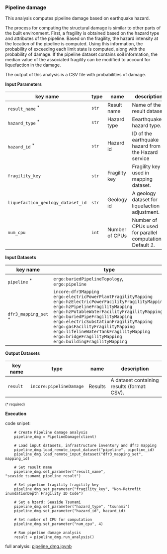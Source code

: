 ### Pipeline damage

This analysis computes pipeline damage based on earthquake hazard.

The process for computing the structural damage is similar to other parts of the built environment. First, a fragility
is obtained based on the hazard type and attributes of the pipeline. Based on the fragility, the hazard intensity at the 
location of the pipeline is computed. Using this information, the probability of exceeding each limit state is computed, 
along with the probability of damage. If the pipeline dataset contains soil information, the median value of the associated 
fragility can be modified to account for liquefaction in the damage. 

The output of this analysis is a CSV file with probabilities of damage.

**Input Parameters**

key name | type | name | description
--- | --- | --- | ---
`result_name` <sup>*</sup> | `str` | Result name | Name of the result dataset.
`hazard_type` <sup>*</sup> | `str` | Hazard type | Eearthquake hazard type.
`hazard_id` <sup>*</sup> | `str` | Hazard id | ID of the earthquake hazard from the Hazard service
`fragility_key` | `str` | Fragility key | Fragility key used in mapping dataset.
`liquefaction_geology_dataset_id` | `str` | Geology id | A geology dataset for liquefaction adjustment.
`num_cpu` | `int` | Number of CPUs | Number of CPUs used for parallel computations. <br>Default *1*.

**Input Datasets** 

key name | type | name | description
--- | --- | --- | ---
`pipeline` <sup>*</sup> | `ergo:buriedPipelineTopology`, <br>`ergo:pipeline` | Pipeline  dataset | A pipeline dataset.
`dfr3_mapping_set` <sup>*</sup> | `incore:dfr3Mapping`<br>`ergo:electricPowerPlantFragilityMapping`<br>`ergo:hzElectricPowerFacilityFragilityMapping`<br>`ergo:hzPipelineFragilityMapping`<br>`ergo:hzPotableWaterFacilityFragilityMapping`<br>`ergo:buriedPipeFragilityMapping`<br>`ergo:electricSubstationFragilityMapping`<br>`ergo:gasFacilityFragilityMapping`<br>`ergo:lifelineWaterTankFragilityMapping`<br>`ergo:bridgeFragilityMapping`<br>`ergo:buildingFragilityMapping` | DFR3 Curve mapping dataset | ID of the mapping dataset from the DFR3 service.

**Output Datasets**

key name | type | name | description
--- | --- | --- | ---
`result` | `incore:pipelineDamage` | Results | A dataset containing results (format: CSV).

<small>(* required)</small>

**Execution**

code snipet:

```
    # Create Pipeline damage analysis
    pipeline_dmg = PipelineDamage(client)

    # Load input datasets, infrastructure inventory and dfr3 mapping
    pipeline_dmg.load_remote_input_dataset("pipeline", pipeline_id)
    pipeline_dmg.load_remote_input_dataset("dfr3_mapping_set", mapping_id)

    # Set result name
    pipeline_dmg.set_parameter("result_name", "seaside_tsunami_pipeline_result")

    # Set pipeline fragility fragility key
    pipeline_dmg.set_parameter("fragility_key", "Non-Retrofit inundationDepth Fragility ID Code")

    # Set a hzard: Seaside Tsunami
    pipeline_dmg.set_parameter("hazard_type", "tsunami")
    pipeline_dmg.set_parameter("hazard_id", hazard_id)

    # Set number of CPU for computation
    pipeline_dmg.set_parameter("num_cpu", 4)

    # Run pipeline damage analysis
    result = pipeline_dmg.run_analysis()
```

full analysis: [pipeline_dmg.ipynb](https://github.com/IN-CORE/incore-docs/blob/master/notebooks/pipeline_dmg.ipynb)